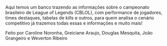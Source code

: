 Aqui temos um banco trazendo as informações sobre o campeonato brasileiro de League of Legends (CBLOL), com performance de jogadores, times destaques, tabelas de kills e outros, para quem analisa o cenário competitivo já trazemos todas essas e  informações e muito mais! 

Feito por Caroline Noronha, Greiciane Araujo, Douglas Mesquita, João Grangeiro e Weverton Ribeiro
